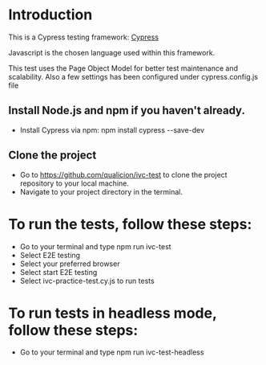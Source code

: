 # Introduction

This is a Cypress testing framework: [Cypress](https://docs.cypress.io/guides/getting-started/installing-cypress)

Javascript is the chosen language used within this framework.

This test uses the Page Object Model for better test maintenance and scalability.
Also a few settings has been configured under cypress.config.js file

## Install Node.js and npm if you haven't already.

- Install Cypress via npm: npm install cypress --save-dev

## Clone the project

- Go to https://github.com/qualicion/ivc-test to clone the project repository to your local machine.
- Navigate to your project directory in the terminal.

# To run the tests, follow these steps:

- Go to your terminal and type npm run ivc-test
- Select E2E testing
- Select your preferred browser
- Select start E2E testing
- Select ivc-practice-test.cy.js to run tests

# To run tests in headless mode, follow these steps:

- Go to your terminal and type npm run ivc-test-headless
